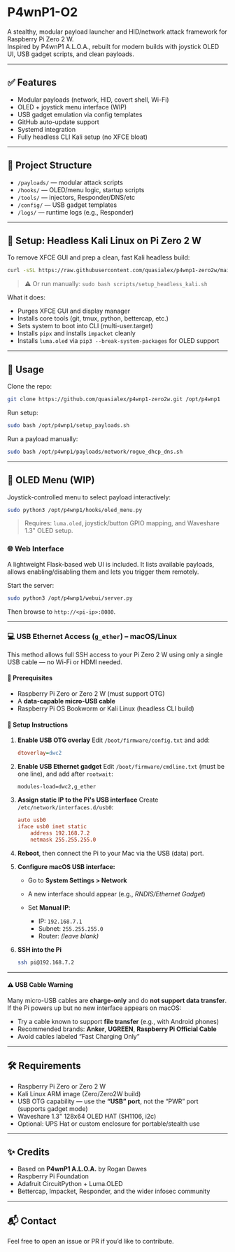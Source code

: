 # P4wnP1-O2

A stealthy, modular payload launcher and HID/network attack framework for Raspberry Pi Zero 2 W.  
Inspired by P4wnP1 A.L.O.A., rebuilt for modern builds with joystick OLED UI, USB gadget scripts, and clean payloads.

---

## ✅ Features

- Modular payloads (network, HID, covert shell, Wi-Fi)
- OLED + joystick menu interface (WIP)
- USB gadget emulation via config templates
- GitHub auto-update support
- Systemd integration
- Fully headless CLI Kali setup (no XFCE bloat)

---

## 📂 Project Structure

- `/payloads/` — modular attack scripts
- `/hooks/` — OLED/menu logic, startup scripts
- `/tools/` — injectors, Responder/DNS/etc
- `/config/` — USB gadget templates
- `/logs/` — runtime logs (e.g., Responder)

---

## 🧹 Setup: Headless Kali Linux on Pi Zero 2 W

To remove XFCE GUI and prep a clean, fast Kali headless build:

```bash
curl -sSL https://raw.githubusercontent.com/quasialex/p4wnp1-zero2w/main/scripts/setup_headless_kali.sh | bash
```

> ⚠️ Or run manually:
> `sudo bash scripts/setup_headless_kali.sh`

What it does:

* Purges XFCE GUI and display manager
* Installs core tools (git, tmux, python, bettercap, etc.)
* Sets system to boot into CLI (multi-user.target)
* Installs `pipx` and installs `impacket` cleanly
* Installs `luma.oled` via `pip3 --break-system-packages` for OLED support

---

## 🚀 Usage

Clone the repo:

```bash
git clone https://github.com/quasialex/p4wnp1-zero2w.git /opt/p4wnp1
```

Run setup:

```bash
sudo bash /opt/p4wnp1/setup_payloads.sh
```

Run a payload manually:

```bash
sudo bash /opt/p4wnp1/payloads/network/rogue_dhcp_dns.sh
```

---

## 📡 OLED Menu (WIP)

Joystick-controlled menu to select payload interactively:

```bash
sudo python3 /opt/p4wnp1/hooks/oled_menu.py
```

> Requires: `luma.oled`, joystick/button GPIO mapping, and Waveshare 1.3" OLED setup.

### 🌐 Web Interface

A lightweight Flask-based web UI is included. It lists available payloads, allows enabling/disabling them and lets you trigger them remotely.

Start the server:

```bash
sudo python3 /opt/p4wnp1/webui/server.py
```

Then browse to `http://<pi-ip>:8080`.

---

### 💻 USB Ethernet Access (`g_ether`) – macOS/Linux

This method allows full SSH access to your Pi Zero 2 W using only a single USB cable — no Wi-Fi or HDMI needed.

#### 🧩 Prerequisites

* Raspberry Pi Zero or Zero 2 W (must support OTG)
* A **data-capable micro-USB cable**
* Raspberry Pi OS Bookworm or Kali Linux (headless CLI build)

#### 🔧 Setup Instructions

1. **Enable USB OTG overlay**
   Edit `/boot/firmware/config.txt` and add:

   ```ini
   dtoverlay=dwc2
   ```

2. **Enable USB Ethernet gadget**
   Edit `/boot/firmware/cmdline.txt` (must be one line), and add after `rootwait`:

   ```text
   modules-load=dwc2,g_ether
   ```

3. **Assign static IP to the Pi's USB interface**
   Create `/etc/network/interfaces.d/usb0`:

   ```ini
   auto usb0
   iface usb0 inet static
       address 192.168.7.2
       netmask 255.255.255.0
   ```

4. **Reboot**, then connect the Pi to your Mac via the USB (data) port.

5. **Configure macOS USB interface:**

   * Go to **System Settings > Network**
   * A new interface should appear (e.g., *RNDIS/Ethernet Gadget*)
   * Set **Manual IP**:

     * IP: `192.168.7.1`
     * Subnet: `255.255.255.0`
     * Router: *(leave blank)*

6. **SSH into the Pi**

   ```bash
   ssh pi@192.168.7.2
   ```

---

#### ⚠️ USB Cable Warning

Many micro-USB cables are **charge-only** and do **not support data transfer**. If the Pi powers up but no new interface appears on macOS:

* Try a cable known to support **file transfer** (e.g., with Android phones)
* Recommended brands: **Anker**, **UGREEN**, **Raspberry Pi Official Cable**
* Avoid cables labeled “Fast Charging Only”

---

## 🛠 Requirements

* Raspberry Pi Zero or Zero 2 W
* Kali Linux ARM image (Zero/Zero2W build)
* USB OTG capability — use the **“USB” port**, not the “PWR” port (supports gadget mode)
* Waveshare 1.3" 128x64 OLED HAT (SH1106, i2c)
* Optional: UPS Hat or custom enclosure for portable/stealth use

---

## ✨ Credits

* Based on **P4wnP1 A.L.O.A.** by Rogan Dawes
* Raspberry Pi Foundation
* Adafruit CircuitPython + Luma.OLED
* Bettercap, Impacket, Responder, and the wider infosec community

---

## 📬 Contact

Feel free to open an issue or PR if you’d like to contribute.
